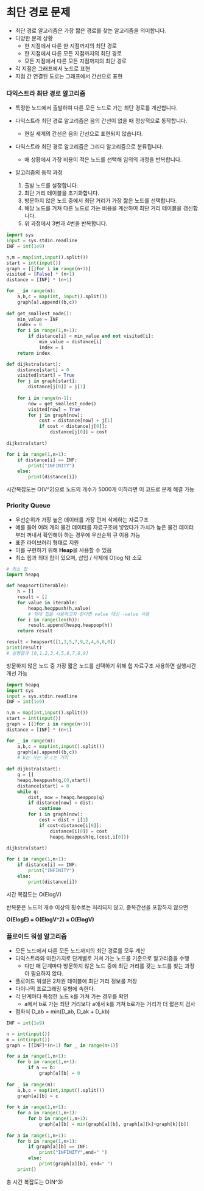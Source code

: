 # 최단 경로 문제

* 최단 경로 알고리즘은 가장 짧은 경로를 찾는 알고리즘을 의미합니다.
* 다양한 문제 상황
  * 한 지점에서 다른 한 지점까지의 최단 경로
  * 한 지점에서 다른 모든 지점까지의 최단 경로
  * 모든 지점에서 다른 모든 지점까지의 최단 경로
* 각 지점은 그래프에서 노드로 표현
* 지점 간 연결된 도로는 그래프에서 간선으로 표현



### 다익스트라 최단 경로 알고리즘

* 특정한 노드에서 출발하여 다른 모든 노드로 가는 최단 경로를 계산합니다.
* 다익스트라 최단 경로 알고리즘은 음의 간선이 없을 때 정상적으로 동작합니다.
  * 현실 세계의 간선은 음의 간선으로 표현되지 않습니다.
* 다익스트라 최단 경로 알고리즘은 그리디 알고리즘으로 분류됩니다.
  * 매 상황에서 가장 비용이 적은 노드를 선택해 임의의 과정을 반복합니다.

* 알고리즘의 동작 과정
  1. 출발 노드를 설정합니다.
  2. 최단 거리 테이블을 초기화합니다.
  3. 방문하지 않은 노드 중에서 최단 거리가 가장 짧은 노드를 선택합니다.
  4. 해당 노드를 거쳐 다른 노드로 가는 비용을 계산하여 최단 거리 테이블을 갱신합니다.
  5. 위 과정에서 3번과 4번을 반복합니다.

``` python
import sys
input = sys.stdin.readline
INF = int(1e9)

n,m = map(int,input().split())
start = int(input())
graph = [[]for i in range(n+1)]
visited = [False] * (n+1)
distance = [INF] * (n+1)

for _ in range(m):
    a,b,c = map(int, input().split())
    graph[a].append((b,c))
    
def get_smallest_node():
    min_value = INF
    index = 0
    for i in range(1,n+1):
        if distance[i] < min_value and not visited[i]:
            min_value = distance[i]
            index = i
    return index

def dijkstra(start):
    distance[start] = 0
    visited[start] = True
    for j in graph[start]:
        distance[j[0]] = j[1]
        
    for i in range(n-1):
        now = get_smallest_node()
        visited[now] = True
        for j in graph[now]:
            cost = distance[now] + j[1]
            if cost < distance[j[0]]:
                distance[j[0]] = cost
                
dijkstra(start)

for i in range(1,n+1):
    if distance[i] == INF:
        print("INFINITY")
    else:
        print(distance[i])
```

시간복잡도는 O(V^2)으로 노드의 개수가 5000개 이하라면 이 코드로 문제 해결 가능



### Priority Queue

* 우선순위가 가장 높은 데이터를 가장 먼저 삭제하는 자료구조
* 예를 들어 여러 개의 물건 데이터를 자료구조에 넣었다가 가치가 높은 물건 데이터부터 꺼내서 확인해야 하는 경우에 우선순위 큐 이용 가능
* 표준 라이브러리 형태로 지원
* 이를 구현하기 위해 **Heap**을 사용할 수 있음
* 최소 힙과 최대 힙이 있으며, 삽입 / 삭제에 O(log N) 소모

```python
# 최소 힙
import heapq

def heapsort(iterable):
    h = []
    result = []
    for value in iterable:
        heapq.heqppush(h,value)
        # 최대 힙을 사용하고자 한다면 value 대신 -value 사용
    for i in range(len(h)):
        result.append(heapq.heappop(h))
    return result

result = heapsort([1,3,5,7,9,2,4,6,8,0])
print(result)
# 실행결과 [0,1,2,3,4,5,6,7,8,9]
```

방문하지 않은 노드 중 가장 짧은 노드를 선택하기 위해 힙 자료구조 사용하면 실행시간 개선 가능



```python
import heapq
import sys
input = sys.stdin.readline
INF = int(1e9)

n,m = map(int,input().split())
start = int(input())
graph = [[]for i in range(n+1)]
distance = [INF] * (n+1)

for _ in range(m):
    a,b,c = map(int,input().split())
    graph[a].append((b,c))
    # b는 가는 곳 c는 거리
    
def dijkstra(start):
    q = []
    heapq.heappush(q,(0,start))
    distance[start] = 0
    while q:
        dist, now = heapq.heappop(q)
        if distance[now] < dist:
            continue
        for i in graph[now]:
            cost = dist + i[1]
            if cost<distance[i[0]]:
                distance[i[0]] = cost
                heapq.heappush(q,(cost,i[0]))
                
dijkstra(start)

for i in range(1,n+1):
    if distance[i] == INF:
        print("INFINITY")
    else:
        print(distance[i])
```

시간 복잡도는 O(ElogV)

반복문은 노드의 개수 이상의 횟수로는 처리되지 않고, 중복간선을 포함하지 않으면 

**O(ElogE) = O(ElogV^2) = O(ElogV)**



### 플로이드 워셜 알고리즘

* 모든 노드에서 다른 모든 노드까지의 최단 경로를 모두 계산
* 다익스트라와 마찬가지로 단계별로 거쳐 가는 노드를 기준으로 알고리즘을 수행
  * 다만 매 단계마다 방문하지 않은 노드 중에 최단 거리를 갖는 노드를 찾는 과정이 필요하지 않다.
* 플로이드 워셜은 2차원 테이블에 최단 거리 정보를 저장
* 다이나믹 프로그래밍 유형에 속한다.
* 각 단계마다 특정한 노드 k를 거쳐 가는 경우를 확인
  * a에서 b로 가는 최단 거리보다 a에서 k를 거쳐 b로가는 거리가 더 짧은지 검사
* 점화식 D_ab = min(D_ab, D_ak + D_kb)

```python
INF = int(1e9)

n = int(input())
m = int(input())
graph = [[INF]*(n+1) for _ in range(n+1)]

for a in range(1,n+1):
    for b in range(1,n+1):
        if a == b:
            graph[a][b] = 0
            
for _ in range(m):
    a,b,c = map(int,input().split())
    graph[a][b] = c
    
for k in range(1,n+1):
    for a in range(1,n+1):
        for b in range(1,n+1):
            graph[a][b] = min(graph[a][b], graph[a][k]+graph[k][b])
            
for a in range(1,n+1):
    for b in range(1,n+1):
        if graph[a][b] == INF:
            print("INFINITY",end=" ")
        else:
            print(graph[a][b], end=" ")
	print()
```

총 시간 복잡도는 O(N^3)

